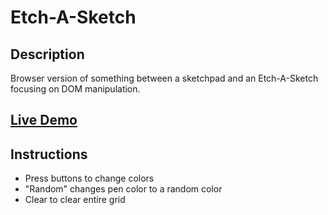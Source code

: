 # Etch-A-Sketch

## Description
Browser version of something between a sketchpad and an Etch-A-Sketch focusing on DOM manipulation.

## [Live Demo]()

## Instructions
- Press buttons to change colors
- "Random" changes pen color to a random color
- Clear to clear entire grid
